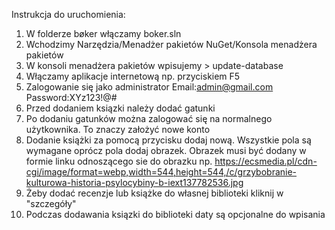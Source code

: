 Instrukcja do uruchomienia:

1. W folderze bøker włączamy boker.sln
2. Wchodzimy Narzędzia/Menadżer pakietów NuGet/Konsola menadżera pakietów 
3. W konsoli menadżera pakietów wpisujemy > update-database
4. Włączamy aplikacje internetową np. przyciskiem F5
5. Zalogowanie się jako administrator
Email:admin@gmail.com
Password:XYz123!@#
6. Przed dodaniem ksiązki należy dodać gatunki
7. Po dodaniu gatunków można zalogować się na normalnego użytkownika. To znaczy założyć nowe konto
8. Dodanie książki za pomocą przycisku dodaj nową. Wszystkie pola są wymagane oprócz pola dodaj obrazek. Obrazek musi być dodany w formie linku odnoszącego sie do obrazku np. https://ecsmedia.pl/cdn-cgi/image/format=webp,width=544,height=544,/c/grzybobranie-kulturowa-historia-psylocybiny-b-iext137782536.jpg
9. Żeby dodać recenzje lub książke do własnej biblioteki kliknij w "szczegóły"
10. Podczas dodawania ksiązki do biblioteki daty są opcjonalne do wpisania
